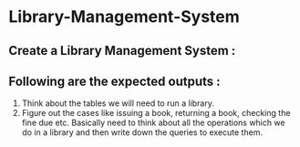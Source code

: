 # Library-Management-System

## Create a Library Management System :

## Following are the expected outputs :

1) Think about the tables we will need to run a library.
2) Figure out the cases like issuing a book, returning a book, checking the fine due etc. Basically need to think  about all the operations which we do in a library and then write down the queries to execute them.
